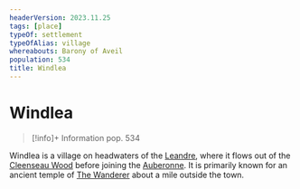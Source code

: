 ```yaml
---
headerVersion: 2023.11.25
tags: [place]
typeOf: settlement
typeOfAlias: village
whereabouts: Barony of Aveil
population: 534
title: Windlea
---
```

# Windlea
>[!info]+ Information
> pop. 534
> 
>> 

Windlea is a village on headwaters of the [Leandre](<../../rivers/wistel-enst-watershed/leandre.md>), where it flows out of the [Cleenseau Wood](<cleenseau-region/cleenseau-wood.md>) before joining the [Auberonne](<../../rivers/wistel-enst-watershed/auberonne.md>). It is primarily known for an ancient temple of [The Wanderer](<../../../../cosmology/gods/incorporeal-gods/mos-numena/the-wanderer.md>) about a mile outside the town.